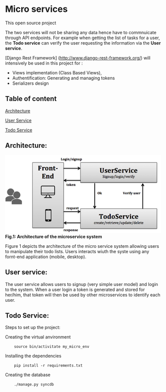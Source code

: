 # Micro services

This open source project 

The two services will not be sharing any data hence have to commnuicate through API endpoints. For example when getting the list of tasks for a user, the **Todo service** can verify the user requesting the information via the **User service**.


[Django Rest Framework] (http://www.django-rest-framework.org/) will intensively be used in this project for :

*	Views implementation (Class Based Views),
*	Authentification: Generating and managing tokens
*	Serializers design

## Table of content

[Architecture](#architecture)

[User Service](#userservice)

[Todo Service](#todoservice)


<a id="architecture"></a>
## Architecture:

![Architecture of teh microservice](docs/microservice_architecture.png)
**Fig.1: Architecture of the microservice system**

Figure 1 depicts the architecture of the micro service system allowing users to manipulate their todo lists. Users interacts wiuth the syste using any fornt-end application (mobile, desktop). 




<a id="userservice"></a>
## User service:

The user service allows users to signup (very simple user model) and login to the system. When a user login a token is generated and stored for her/him, that token will then be used by other microservices to identify each user.


<a id="todoservice"></a>
## Todo Service:

Steps to set up the project:

Creating the virtual anvironment

		source bin/activitate my_micro_env

Installing the dependencies

		pip install -r requirements.txt

Creating the database

		./manage.py syncdb

